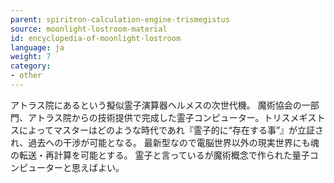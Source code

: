 ```yaml
---
parent: spiritron-calculation-engine-trismegistus
source: moonlight-lostroom-material
id: encyclopedia-of-moonlight-lostroom
language: ja
weight: 7
category:
- other
---
```


アトラス院にあるという擬似霊子演算器ヘルメスの次世代機。
魔術協会の一部門、アトラス院からの技術提供で完成した霊子コンピューター。トリスメギストスによってマスターはどのような時代であれ『霊子的に“存在する事”』が立証され、過去への干渉が可能となる。
最新型なので電脳世界以外の現実世界にも魂の転送・再計算を可能とする。
霊子と言っているが魔術概念で作られた量子コンピューターと思えばよい。
